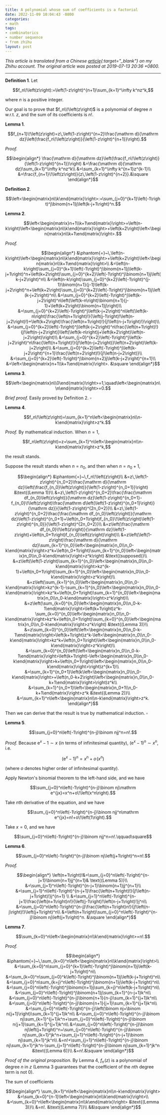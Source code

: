 ```yaml
---
title: A polynomial whose sum of coefficients is a factorial
date: 2022-11-09 10:04:43 -0800
categories:
- math
tags:
- combinatorics
- number sequence
- from zhihu
layout: post
---
```


*This article is translated from a
Chinese [article](https://zhuanlan.zhihu.com/p/73079049){:target="_blank"} on my Zhihu account.
The original article was posted at 2019-07-13 20:36 +0800.*

---

**Definition 1**. Let

$$f_n\!\left(z\right):=\left(1-z\right)^{n+1}\sum_{k=1}^\infty k^nz^k,$$

where $n$ is a positive integer.

Our goal is to prove that $f_n\\!\left(z\right)$ is a polynomial of degree $n$ w.r.t. $z$,
and the sum of its coefficients is $n!$.

**Lemma 1**.

$$f_{n+1}\!\left(z\right)=z\,\left(1-z\right)^{n+2}\frac{\mathrm d}{\mathrm dz}\left(\frac{f_n\!\left(z\right)}{\left(1-z\right)^{n+1}}\right).$$

*Proof.*

$$\begin{align*}
\frac{\mathrm d}{\mathrm dz}\left(\frac{f_n\!\left(z\right)}{\left(1-z\right)^{n+1}}\right)
&=\frac{\mathrm d}{\mathrm dz}\sum_{k=1}^\infty k^nz^k\\
&=\sum_{k=1}^\infty k^{n+1}z^{k-1}\\
&=\frac{f_{n+1}\!\left(z\right)}{z\,\left(1-z\right)^{n+2}}.&\square
\end{align*}$$

**Definition 2**.

$$\left<\begin{matrix}n\\k\end{matrix}\right>:=\sum_{j=0}^{k+1}\left(-1\right)^j\binom{n+1}j\left(k-j+1\right)^n.$$

**Lemma 2**.

$$\left<\begin{matrix}n+1\\k+1\end{matrix}\right>=\left(n-k\right)\left<\begin{matrix}n\\k\end{matrix}\right>+\left(k+2\right)\left<\begin{matrix}n\\k+1\end{matrix}\right>.$$

*Proof.*

$$\begin{align*}
&\phantom{=}~\,\left(n-k\right)\left<\begin{matrix}n\\k\end{matrix}\right>+\left(k+2\right)\left<\begin{matrix}n\\k+1\end{matrix}\right>\\
&=\left(n-k\right)\sum_{j=0}^{k+1}\left(-1\right)^j\binom{n+1}j\left(k-j+1\right)^n+\left(k+2\right)\sum_{j=0}^{k+2}\left(-1\right)^j\binom{n+1}j\left(k-j+2\right)^n\\
&=\left(n-k\right)\sum_{j=0}^{k+2}\left(-1\right)^{j-1}\binom{n+1}{j-1}\left(k-j+2\right)^n+\left(k+2\right)\sum_{j=0}^{k+2}\left(-1\right)^j\binom{n+1}j\left(k-j+2\right)^n\\
&=\sum_{j=0}^{k+2}\left(-1\right)^j\left(k-j+2\right)^n\left(\left(k-n\right)\binom{n+1}{j-1}+\left(k+2\right)\binom{n+1}j\right)\\
&=\sum_{j=0}^{k+2}\left(-1\right)^j\left(k-j+2\right)^n\left(\left(k-n\right)\frac{\left(n+1\right)!}{\left(j-1\right)!\left(n-j+2\right)!}+\left(k+2\right)\frac{\left(n+1\right)!}{j!\left(n-j+1\right)!}\right)\\
&=\sum_{j=0}^{k+2}\left(-1\right)^j\left(k-j+2\right)^n\frac{\left(n+1\right)!}{j!\left(n-j+2\right)}\left(\left(k-n\right)j+\left(k+2\right)\left(n-j+2\right)\right)\\
&=\sum_{j=0}^{k+2}\left(-1\right)^j\left(k-j+2\right)^n\frac{\left(n+1\right)!}{j!\left(n-j+2\right)}\left(n+2\right)\left(k-j+2\right)\\
&=\sum_{j=0}^{k+2}\left(-1\right)^j\left(k-j+2\right)^{n+1}\frac{\left(n+2\right)!}{j!\left(n-j+2\right)}\\
&=\sum_{j=0}^{k+2}\left(-1\right)^j\binom{n+2}j\left(k-j+2\right)^{n+1}\\
&=\left<\begin{matrix}n+1\\k+1\end{matrix}\right>.
&\square
\end{align*}$$

**Lemma 3**.

$$\left<\begin{matrix}n\\0\end{matrix}\right>=1,\quad\left<\begin{matrix}n\\n\end{matrix}\right>=0.$$

*Brief proof.*
Easily proved by Definition 2. $\square$

**Lemma 4**.

$$f_n\!\left(z\right)=\sum_{k=1}^n\left<\begin{matrix}n\\n-k\end{matrix}\right>z^k.$$

*Proof.*
By mathematical induction.
When $n=1$,

$$f_n\left(z\right)=z=\sum_{k=1}^n\left<\begin{matrix}n\\n-k\end{matrix}\right>z^k,$$

the result stands.

Suppose the result stands when $n=n_0$, and then when $n=n_0+1$,

$$\begin{align*}
&\phantom{=}~\,f_n\!\left(z\right)\\
&=z\,\left(1-z\right)^{n_0+2}\frac{\mathrm d}{\mathrm dz}\left(\frac{f_{n_0}\left(z\right)}{\left(1-z\right)^{n_0+1}}\right)
&\text{(Lemma 1)}\\
&=z\,\left(1-z\right)^{n_0+2}\frac{\frac{\mathrm df_{n_0}\left(z\right)}{\mathrm dz}\left(1-z\right)^{n_0+1}-f_{n_0}\!\left(z\right)\frac{\mathrm d\left(\left(1-z\right)^{n_0+1}\right)}{\mathrm dz}}{\left(1-z\right)^{2n_0+2}}\\
&=z\,\left(1-z\right)^{n_0+2}\frac{\frac{\mathrm df_{n_0}\left(z\right)}{\mathrm dz}\left(1-z\right)^{n_0+1}+\left(n_0+1\right)f_{n_0}\!\left(z\right)\left(1-z\right)^{n_0}}{\left(1-z\right)^{2n_0+2}}\\
&=z\left(\frac{\mathrm df_{n_0}\!\left(z\right)}{\mathrm dz}\left(1-z\right)+\left(n_0+1\right)f_{n_0}\left(z\right)\right)\\
&=z\left(\left(1-z\right)\frac{\mathrm d}{\mathrm dz}\sum_{k=1}^{n_0}\left<\begin{matrix}n_0\\n_0-k\end{matrix}\right>z^k+\left(n_0+1\right)\sum_{k=1}^{n_0}\left<\begin{matrix}n_0\\n_0-k\end{matrix}\right>z^k\right)
&\text{(supposed)}\\
&=z\left(\left(1-z\right)\sum_{k=1}^{n_0}\left<\begin{matrix}n_0\\n_0-k\end{matrix}\right>kz^{k-1}+\left(n_0+1\right)\sum_{k=1}^{n_0}\left<\begin{matrix}n_0\\n_0-k\end{matrix}\right>z^k\right)\\
&=z\left(\sum_{k=1}^{n_0}\left<\begin{matrix}n_0\\n_0-k\end{matrix}\right>kz^{k-1}-\sum_{k=1}^{n_0}\left<\begin{matrix}n_0\\n_0-k\end{matrix}\right>kz^k+\left(n_0+1\right)\sum_{k=1}^{n_0}\left<\begin{matrix}n_0\\n_0-k\end{matrix}\right>z^k\right)\\
&=z\left(\sum_{k=0}^{n_0}\left<\begin{matrix}n_0\\n_0-k-1\end{matrix}\right>\left(k+1\right)z^k-\sum_{k=0}^{n_0}\left<\begin{matrix}n_0\\n_0-k\end{matrix}\right>kz^k+\left(n_0+1\right)\sum_{k=0}^{n_0}\left<\begin{matrix}n_0\\n_0-k\end{matrix}\right>z^k\right)
&\text{(Lemma 3)}\\
&=z\sum_{k=0}^{n_0}\left(\left<\begin{matrix}n_0\\n_0-k-1\end{matrix}\right>\left(k+1\right)z^k-\left<\begin{matrix}n_0\\n_0-k\end{matrix}\right>kz^k+\left(n_0+1\right)\left<\begin{matrix}n_0\\n_0-k\end{matrix}\right>z^k\right)\\
&=\sum_{k=0}^{n_0}\left(\left<\begin{matrix}n_0\\n_0-k-1\end{matrix}\right>\left(k+1\right)-\left<\begin{matrix}n_0\\n_0-k\end{matrix}\right>k+\left(n_0+1\right)\left<\begin{matrix}n_0\\n_0-k\end{matrix}\right>\right)z^{k+1}\\
&=\sum_{k=1}^{n_0+1}\left(k\left<\begin{matrix}n_0\\n_0-k\end{matrix}\right>+\left(n_0-k+2\right)\left<\begin{matrix}n_0\\n_0-k+1\end{matrix}\right>\right)z^k\\
&=\sum_{k=1}^{n_0+1}\left<\begin{matrix}n_0+1\\n_0-k+1\end{matrix}\right>z^k
&\text{(Lemma 2)}\\
&=\sum_{k=1}^n\left<\begin{matrix}n\\n-k\end{matrix}\right>z^k.
\end{align*}$$

Then we can derive that the result is true by mathematical induction. $\square$

**Lemma 5**.

$$\sum_{j=0}^n\left(-1\right)^{n-j}\binom njj^n=n!.$$

*Proof.*
Because $\mathrm e^x-1\sim x$ (in terms of infinitesimal quantity),
$\left(\mathrm e^x-1\right)^n\sim x^n$, i.e.

$$\left(\mathrm e^x-1\right)^n=x^n+o\!\left(x^n\right)$$

(where $o$ denotes higher order of infinitesimal quantity).

Apply Newton's binomial theorem to the left-hand side, and we have

$$\sum_{j=0}^n\left(-1\right)^{n-j}\binom nj\mathrm e^{jx}=x^n+o\!\left(x^n\right).$$

Take $n$th derivative of the equation, and we have

$$\sum_{j=0}^n\left(-1\right)^{n-j}\binom njj^n\mathrm e^{jx}=n!+o\!\left(1\right).$$

Take $x=0$, and we have

$$\sum_{j=0}^n\left(-1\right)^{n-j}\binom njj^n=n!.\qquad\square$$

**Lemma 6**.

$$\sum_{j=0}^n\left(-1\right)^{n-j}\binom nj\left(j+1\right)^n=n!.$$

*Proof.*

$$\begin{align*}
\left(n+1\right)!&=\sum_{j=0}^n\left(-1\right)^{n-j+1}\binom{n+1}jj^{n+1}&
\text{(Lemma 5)}\\
&=\sum_{j=1}^n\left(-1\right)^{n-j+1}\binom{n+1}jj^{n+1}\\
&=\sum_{j=1}^n\left(-1\right)^{n-j+1}\frac{\left(n+1\right)!}{j!\left(n-j+1\right)!}j^{n+1}
\\
&=\sum_{j=1}^n\left(-1\right)^{n-j+1}\frac{\left(n+1\right)n!}{\left(j-1\right)!\left(n-j+1\right)!}j^n\\
&=\sum_{j=0}^n\left(-1\right)^{n-j}\frac{\left(n+1\right)n!}{j!\left(n-j\right)!}\left(j+1\right)^n\\
&=\left(n+1\right)\sum_{j=0}^n\left(-1\right)^{n-j}\binom nj\left(j+1\right)^n.
&\square
\end{align*}$$

**Lemma 7**.

$$\sum_{k=0}^n\left<\begin{matrix}n\\k\end{matrix}\right>=n!.$$

*Proof.*

$$\begin{align*}
&\phantom{=}~\,\sum_{k=0}^n\left<\begin{matrix}n\\k\end{matrix}\right>\\
&=\sum_{k=0}^n\sum_{j=0}^{k+1}\left(-1\right)^j\binom{n+1}j\left(k-j+1\right)^n\\
&=\sum_{k=0}^n\sum_{j=0}^k\left(-1\right)^j\binom{n+1}j\left(k-j+1\right)^n\\
&=\sum_{j=0}^n\sum_{k=j}^n\left(-1\right)^j\binom{n+1}j\left(k-j+1\right)^n\\
&=\sum_{j=0}^n\left(-1\right)^j\binom{n+1}j\sum_{k=j}^n\left(k-j+1\right)^n\\
&=\sum_{j=0}^n\left(-1\right)^j\binom{n+1}j\sum_{k=1}^{n-j+1}k^n\\
&=\sum_{j=0}^n\left(-1\right)^{n-j}\binom{n+1}{n-j}\sum_{k=1}^{j+1}k^n\\
&=\sum_{j=0}^n\left(-1\right)^{n-j}\binom{n+1}{j+1}\sum_{k=1}^{j+1}k^n\\
&=\sum_{j=0}^n\left(-1\right)^{n-j}\left(\binom nj+\binom n{j+1}\right)\sum_{k=1}^{j+1}k^n\\
&=\sum_{j=0}^n\left(-1\right)^{n-j}\binom nj\sum_{k=1}^{j+1}k^n+\sum_{j=0}^n\left(-1\right)^{n-j}\binom n{j+1}\sum_{k=1}^{j+1}k^n\\
&=\sum_{j=0}^n\left(-1\right)^{n-j}\binom nj\left(j+1\right)^n+\sum_{j=0}^n\left(-1\right)^{n-j}\binom nj\sum_{k=1}^jk^n+\sum_{j=1}^n\left(-1\right)^{n-j+1}\binom nj\sum_{k=1}^jk^n\\
&=n!+\sum_{j=1}^n\left(-1\right)^{n-j}\binom nj\sum_{k=1}^jk^n-\sum_{j=1}^n\left(-1\right)^{n-j}\binom nj\sum_{k=1}^jk^n
&\text{(Lemma 6)}\\
&=n!.&\square
\end{align*}$$

*Proof of the original proposition.*
By Lemma 4, $f_n\!\left(z\right)$ is a polynomial of degree $n$ in $z$
(Lemma 3 guarantees that the coefficient of the $n$th degree term is not $0$).

The sum of coefficients

$$\begin{align*}
\sum_{k=1}^n\left<\begin{matrix}n\\n-k\end{matrix}\right>
&=\sum_{k=0}^{n-1}\left<\begin{matrix}n\\k\end{matrix}\right>\\
&=\sum_{k=0}^n\left<\begin{matrix}n\\k\end{matrix}\right>
&\text{(Lemma 3)}\\
&=n!.
&\text{(Lemma 7)}\\
&&\square
\end{align*}$$
